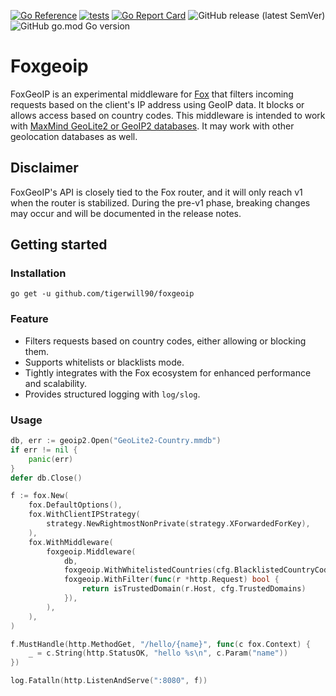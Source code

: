 [![Go Reference](https://pkg.go.dev/badge/github.com/tigerwill90/foxgeoip.svg)](https://pkg.go.dev/github.com/tigerwill90/foxgeoip)
[![tests](https://github.com/tigerwill90/foxgeoip/actions/workflows/tests.yaml/badge.svg)](https://github.com/tigerwill90/foxgeoip/actions?query=workflow%3Atests)
[![Go Report Card](https://goreportcard.com/badge/github.com/tigerwill90/foxgeoip)](https://goreportcard.com/report/github.com/tigerwill90/foxgeoip)
![GitHub release (latest SemVer)](https://img.shields.io/github/v/release/tigerwill90/foxgeoip)
![GitHub go.mod Go version](https://img.shields.io/github/go-mod/go-version/tigerwill90/foxgeoip)

# Foxgeoip

FoxGeoIP is an experimental middleware for [Fox](https://github.com/tigerwill90/fox) that filters incoming requests based on the 
client's IP address using GeoIP data. It blocks or allows access based on country codes. This middleware is intended to work with
[MaxMind GeoLite2 or GeoIP2 databases](https://dev.maxmind.com/geoip/geolite2-free-geolocation-data). It may work with other
geolocation databases as well.

## Disclaimer
FoxGeoIP's API is closely tied to the Fox router, and it will only reach v1 when the router is stabilized. During the 
pre-v1 phase, breaking changes may occur and will be documented in the release notes.

## Getting started
### Installation

````shell
go get -u github.com/tigerwill90/foxgeoip
````

### Feature
- Filters requests based on country codes, either allowing or blocking them.
- Supports whitelists or blacklists mode.
- Tightly integrates with the Fox ecosystem for enhanced performance and scalability.
- Provides structured logging with `log/slog`.

### Usage
````go
db, err := geoip2.Open("GeoLite2-Country.mmdb")
if err != nil {
	panic(err)
}
defer db.Close()

f := fox.New(
	fox.DefaultOptions(),
	fox.WithClientIPStrategy(
		strategy.NewRightmostNonPrivate(strategy.XForwardedForKey),
	),
	fox.WithMiddleware(
		foxgeoip.Middleware(
			db,
			foxgeoip.WithWhitelistedCountries(cfg.BlacklistedCountryCodes...),
			foxgeoip.WithFilter(func(r *http.Request) bool {
				return isTrustedDomain(r.Host, cfg.TrustedDomains)
			}),
		),
	),
)

f.MustHandle(http.MethodGet, "/hello/{name}", func(c fox.Context) {
	_ = c.String(http.StatusOK, "hello %s\n", c.Param("name"))
})

log.Fatalln(http.ListenAndServe(":8080", f))
````
